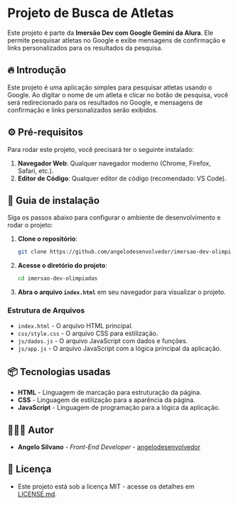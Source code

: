 # Projeto de Busca de Atletas

Este projeto é parte da **Imersão Dev com Google Gemini da Alura**. Ele permite pesquisar atletas no Google e exibe mensagens de confirmação e links personalizados para os resultados da pesquisa.

## 🔥 Introdução

Este projeto é uma aplicação simples para pesquisar atletas usando o Google. Ao digitar o nome de um atleta e clicar no botão de pesquisa, você será redirecionado para os resultados no Google, e mensagens de confirmação e links personalizados serão exibidos.

## ⚙️ Pré-requisitos

Para rodar este projeto, você precisará ter o seguinte instalado:

1. **Navegador Web**: Qualquer navegador moderno (Chrome, Firefox, Safari, etc.).
2. **Editor de Código**: Qualquer editor de código (recomendado: VS Code).

## 🔨 Guia de instalação

Siga os passos abaixo para configurar o ambiente de desenvolvimento e rodar o projeto:

1. **Clone o repositório**:
    ```bash
    git clone https://github.com/angelodesenvolvedor/imersao-dev-olimpiadas.git
    ```

2. **Acesse o diretório do projeto**:
    ```bash
    cd imersao-dev-olimpiadas
    ```

3. **Abra o arquivo `index.html`** em seu navegador para visualizar o projeto.

### Estrutura de Arquivos

- `index.html` - O arquivo HTML principal.
- `css/style.css` - O arquivo CSS para estilização.
- `js/dados.js` - O arquivo JavaScript com dados e funções.
- `js/app.js` - O arquivo JavaScript com a lógica principal da aplicação.

## 📦 Tecnologias usadas

- **HTML** - Linguagem de marcação para estruturação da página.
- **CSS** - Linguagem de estilização para a aparência da página.
- **JavaScript** - Linguagem de programação para a lógica da aplicação.

## 🧑🏽‍💻 Autor

* **Angelo Silvano** - *Front-End Developer* - [angelodesenvolvedor](https://github.com/angelodesenvolvedor)

## 📄 Licença

- Este projeto está sob a licença MIT - acesse os detalhes em [LICENSE.md](https://github.com/angelodesenvolvedor/imersao-dev-olimpiadas?tab=MIT-1-ov-file).
